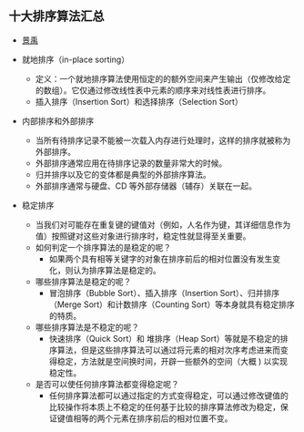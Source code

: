 ## 十大排序算法汇总

- [景禹](https://mp.weixin.qq.com/s?__biz=MzA4NDE4MzY2MA==&mid=2647522161&idx=1&sn=a2f98bcdd86f31425994cdbe339dc4bb&chksm=87d24472b0a5cd645e2df1dd372cd88097b73c759e36231d2ce2821ff11fe46553771f5dbad8&mpshare=1&scene=1&srcid=0819Vj2BhhvQBfgl2XEWhVGc&sharer_sharetime=1597816536684&sharer_shareid=f8d25c6b3b3b5f92cb53a2ecd9878784&key=5bf60a20aea657272f49b2acda3c43427c2ce133373558067c001492efe5c821ca70ccf1785682ec985f4161cf999d25b9b8d022fa818a87332ca5d755db1e4f490b8a02b3baac72a86d258b2b6d180ce14e5aa30a4653045d73b1f8ad4abfcf6ef8d12445c485098b405b6beac54d52ed6cf5c4cab974a60d81aea2b4427f4a&ascene=1&uin=MTg0NzI0OTQwMA%3D%3D&devicetype=Windows+10+x64&version=62090529&lang=zh_CN&exportkey=AT8BtWaapdgCisn2K1eJi5M%3D&pass_ticket=O5MXXXABkxaoroaRUJaxOlOhlBNfHr1bw33QCmRyTrTfx7B6wAlWKzO0gUuryZmI)

- 就地排序（in-place sorting）

  - 定义：一个就地排序算法使用恒定的的额外空间来产生输出（仅修改给定的数组）。它仅通过修改线性表中元素的顺序来对线性表进行排序。
  - 插入排序（Insertion Sort）和选择排序（Selection Sort）

- 内部排序和外部排序

  - 当所有待排序记录不能被一次载入内存进行处理时，这样的排序就被称为外部排序。
  - 外部排序通常应用在待排序记录的数量非常大的时候。
  - 归并排序以及它的变体都是典型的外部排序算法。
  - 外部排序通常与硬盘、CD 等外部存储器（辅存）关联在一起。

- 稳定排序
  - 当我们对可能存在重复键的键值对（例如，人名作为键，其详细信息作为值）按照键对这些对象进行排序时，稳定性就显得至关重要。
  + 如何判定一个排序算法的是稳定的呢？
    - 如果两个具有相等关键字的对象在排序前后的相对位置没有发生变化，则认为排序算法是稳定的。
  + 哪些排序算法是稳定的呢？
    - 冒泡排序（Bubble Sort）、插入排序（Insertion Sort）、归并排序（Merge Sort）和计数排序（Counting Sort）等本身就具有稳定排序的特质。
  + 哪些排序算法是不稳定的呢？
    - 快速排序（Quick Sort）和 堆排序（Heap Sort）等就是不稳定的排序算法，但是这些排序算法可以通过将元素的相对次序考虑进来而变得稳定，方法就是空间换时间，开辟一些额外的空间（大概 ) 以实现稳定性。
  + 是否可以使任何排序算法都变得稳定呢？
    - 任何排序算法都可以通过指定的方式变得稳定，可以通过修改键值的比较操作将本质上不稳定的任何基于比较的排序算法修改为稳定，保证键值相等的两个元素在排序前后的相对位置不变。
